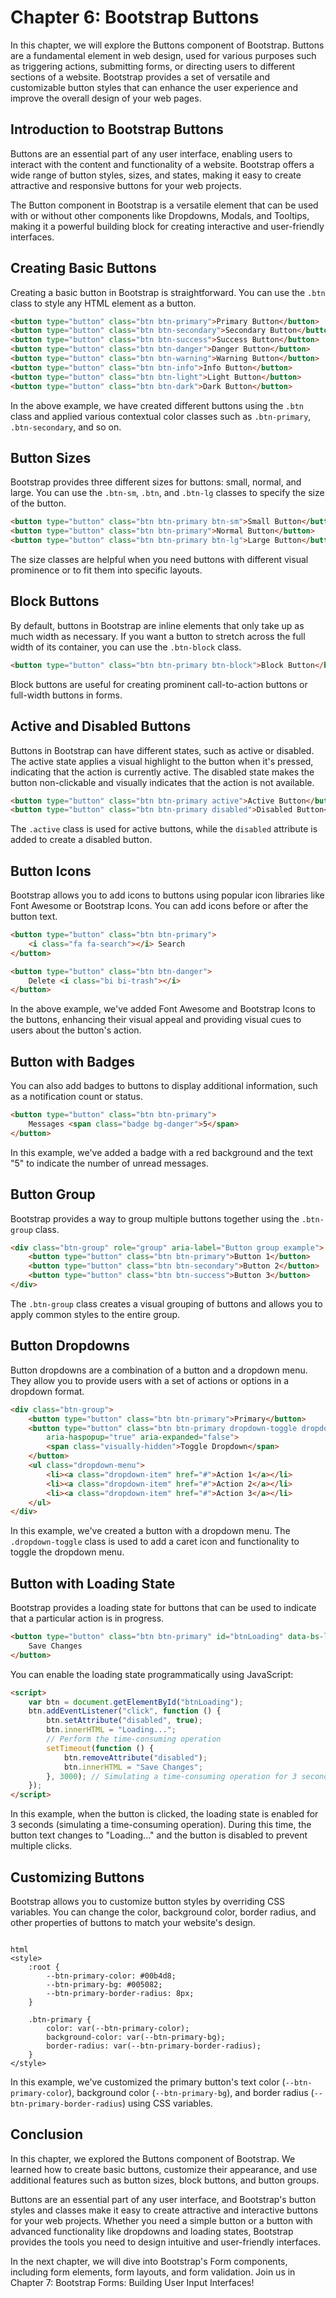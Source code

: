# Chapter 6: Bootstrap Buttons

In this chapter, we will explore the Buttons component of Bootstrap. Buttons are a fundamental element in web design, used for various purposes such as triggering actions, submitting forms, or directing users to different sections of a website. Bootstrap provides a set of versatile and customizable button styles that can enhance the user experience and improve the overall design of your web pages.

## Introduction to Bootstrap Buttons

Buttons are an essential part of any user interface, enabling users to interact with the content and functionality of a website. Bootstrap offers a wide range of button styles, sizes, and states, making it easy to create attractive and responsive buttons for your web projects.

The Button component in Bootstrap is a versatile element that can be used with or without other components like Dropdowns, Modals, and Tooltips, making it a powerful building block for creating interactive and user-friendly interfaces.

## Creating Basic Buttons

Creating a basic button in Bootstrap is straightforward. You can use the `.btn` class to style any HTML element as a button.

```html
<button type="button" class="btn btn-primary">Primary Button</button>
<button type="button" class="btn btn-secondary">Secondary Button</button>
<button type="button" class="btn btn-success">Success Button</button>
<button type="button" class="btn btn-danger">Danger Button</button>
<button type="button" class="btn btn-warning">Warning Button</button>
<button type="button" class="btn btn-info">Info Button</button>
<button type="button" class="btn btn-light">Light Button</button>
<button type="button" class="btn btn-dark">Dark Button</button>
```

In the above example, we have created different buttons using the `.btn` class and applied various contextual color classes such as `.btn-primary`, `.btn-secondary`, and so on.

## Button Sizes

Bootstrap provides three different sizes for buttons: small, normal, and large. You can use the `.btn-sm`, `.btn`, and `.btn-lg` classes to specify the size of the button.

```html
<button type="button" class="btn btn-primary btn-sm">Small Button</button>
<button type="button" class="btn btn-primary">Normal Button</button>
<button type="button" class="btn btn-primary btn-lg">Large Button</button>
```

The size classes are helpful when you need buttons with different visual prominence or to fit them into specific layouts.

## Block Buttons

By default, buttons in Bootstrap are inline elements that only take up as much width as necessary. If you want a button to stretch across the full width of its container, you can use the `.btn-block` class.

```html
<button type="button" class="btn btn-primary btn-block">Block Button</button>
```

Block buttons are useful for creating prominent call-to-action buttons or full-width buttons in forms.

## Active and Disabled Buttons

Buttons in Bootstrap can have different states, such as active or disabled. The active state applies a visual highlight to the button when it's pressed, indicating that the action is currently active. The disabled state makes the button non-clickable and visually indicates that the action is not available.

```html
<button type="button" class="btn btn-primary active">Active Button</button>
<button type="button" class="btn btn-primary disabled">Disabled Button</button>
```

The `.active` class is used for active buttons, while the `disabled` attribute is added to create a disabled button.

## Button Icons

Bootstrap allows you to add icons to buttons using popular icon libraries like Font Awesome or Bootstrap Icons. You can add icons before or after the button text.

```html
<button type="button" class="btn btn-primary">
    <i class="fa fa-search"></i> Search
</button>

<button type="button" class="btn btn-danger">
    Delete <i class="bi bi-trash"></i>
</button>
```

In the above example, we've added Font Awesome and Bootstrap Icons to the buttons, enhancing their visual appeal and providing visual cues to users about the button's action.

## Button with Badges

You can also add badges to buttons to display additional information, such as a notification count or status.

```html
<button type="button" class="btn btn-primary">
    Messages <span class="badge bg-danger">5</span>
</button>
```

In this example, we've added a badge with a red background and the text "5" to indicate the number of unread messages.

## Button Group

Bootstrap provides a way to group multiple buttons together using the `.btn-group` class.

```html
<div class="btn-group" role="group" aria-label="Button group example">
    <button type="button" class="btn btn-primary">Button 1</button>
    <button type="button" class="btn btn-secondary">Button 2</button>
    <button type="button" class="btn btn-success">Button 3</button>
</div>
```

The `.btn-group` class creates a visual grouping of buttons and allows you to apply common styles to the entire group.

## Button Dropdowns

Button dropdowns are a combination of a button and a dropdown menu. They allow you to provide users with a set of actions or options in a dropdown format.

```html
<div class="btn-group">
    <button type="button" class="btn btn-primary">Primary</button>
    <button type="button" class="btn btn-primary dropdown-toggle dropdown-toggle-split" data-bs-toggle="dropdown"
        aria-haspopup="true" aria-expanded="false">
        <span class="visually-hidden">Toggle Dropdown</span>
    </button>
    <ul class="dropdown-menu">
        <li><a class="dropdown-item" href="#">Action 1</a></li>
        <li><a class="dropdown-item" href="#">Action 2</a></li>
        <li><a class="dropdown-item" href="#">Action 3</a></li>
    </ul>
</div>
```

In this example, we've created a button with a dropdown menu. The `.dropdown-toggle` class is used to add a caret icon and functionality to toggle the dropdown menu.

## Button with Loading State

Bootstrap provides a loading state for buttons that can be used to indicate that a particular action is in progress.

```html
<button type="button" class="btn btn-primary" id="btnLoading" data-bs-loading-text="Loading...">
    Save Changes
</button>
```

You can enable the loading state programmatically using JavaScript:

```html
<script>
    var btn = document.getElementById("btnLoading");
    btn.addEventListener("click", function () {
        btn.setAttribute("disabled", true);
        btn.innerHTML = "Loading...";
        // Perform the time-consuming operation
        setTimeout(function () {
            btn.removeAttribute("disabled");
            btn.innerHTML = "Save Changes";
        }, 3000); // Simulating a time-consuming operation for 3 seconds
    });
</script>
```

In this example, when the button is clicked, the loading state is enabled for 3 seconds (simulating a time-consuming operation). During this time, the button text changes to "Loading..." and the button is disabled to prevent multiple clicks.

## Customizing Buttons

Bootstrap allows you to customize button styles by overriding CSS variables. You can change the color, background color, border radius, and other properties of buttons to match your website's design.

```

html
<style>
    :root {
        --btn-primary-color: #00b4d8;
        --btn-primary-bg: #005082;
        --btn-primary-border-radius: 8px;
    }

    .btn-primary {
        color: var(--btn-primary-color);
        background-color: var(--btn-primary-bg);
        border-radius: var(--btn-primary-border-radius);
    }
</style>
```

In this example, we've customized the primary button's text color (`--btn-primary-color`), background color (`--btn-primary-bg`), and border radius (`--btn-primary-border-radius`) using CSS variables.

## Conclusion

In this chapter, we explored the Buttons component of Bootstrap. We learned how to create basic buttons, customize their appearance, and use additional features such as button sizes, block buttons, and button groups.

Buttons are an essential part of any user interface, and Bootstrap's button styles and classes make it easy to create attractive and interactive buttons for your web projects. Whether you need a simple button or a button with advanced functionality like dropdowns and loading states, Bootstrap provides the tools you need to design intuitive and user-friendly interfaces.

In the next chapter, we will dive into Bootstrap's Form components, including form elements, form layouts, and form validation. Join us in Chapter 7: Bootstrap Forms: Building User Input Interfaces!